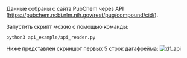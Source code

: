 Данные собраны с сайта PubChem через API (https://pubchem.ncbi.nlm.nih.gov/rest/pug/compound/cid/).

Запустить скрипт можно с помощью команды:

```python3 api_example/api_reader.py```

Ниже представлен скриншот первых 5 строк датафрейма:
![df_api](df_api.png)